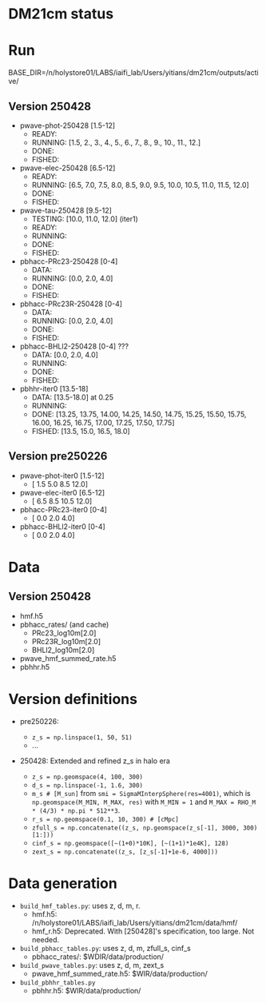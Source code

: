 # DM21cm status

# Run
BASE_DIR=/n/holystore01/LABS/iaifi_lab/Users/yitians/dm21cm/outputs/active/

## Version 250428
- pwave-phot-250428 [1.5-12]
    - READY:
    - RUNNING: [1.5, 2., 3., 4., 5., 6., 7., 8., 9., 10., 11., 12.]
    - DONE:
    - FISHED:
- pwave-elec-250428 [6.5-12]
    - READY:
    - RUNNING: [6.5, 7.0, 7.5, 8.0, 8.5, 9.0, 9.5, 10.0, 10.5, 11.0, 11.5, 12.0]
    - DONE:
    - FISHED:
- pwave-tau-250428 [9.5-12]
    - TESTING: [10.0, 11.0, 12.0] (iter1)
    - READY:
    - RUNNING:
    - DONE:
    - FISHED:
- pbhacc-PRc23-250428 [0-4]
    - DATA:
    - RUNNING: [0.0, 2.0, 4.0]
    - DONE:
    - FISHED:
- pbhacc-PRc23R-250428 [0-4]
    - DATA:
    - RUNNING: [0.0, 2.0, 4.0]
    - DONE:
    - FISHED:
- pbhacc-BHLl2-250428 [0-4] ???
    - DATA:   [0.0, 2.0, 4.0]
    - RUNNING:
    - DONE:
    - FISHED:
- pbhhr-iter0 [13.5-18]
    - DATA:    [13.5-18.0] at 0.25
    - RUNNING: 
    - DONE:   [13.25, 13.75, 14.00, 14.25, 14.50, 14.75, 15.25, 15.50, 15.75, 16.00, 16.25, 16.75, 17.00, 17.25, 17.50, 17.75]
    - FISHED: [13.5, 15.0, 16.5, 18.0]

## Version pre250226
- pwave-phot-iter0 [1.5-12]
    - [ 1.5  5.0  8.5 12.0]
- pwave-elec-iter0 [6.5-12]
    - [ 6.5  8.5 10.5 12.0]
- pbhacc-PRc23-iter0 [0-4]
    - [ 0.0  2.0  4.0]
- pbhacc-BHLl2-iter0 [0-4]
    - [ 0.0  2.0  4.0]

# Data

## Version 250428
- hmf.h5
- pbhacc_rates/ (and cache)
    - PRc23_log10m[2.0]
    - PRc23R_log10m[2.0]
    - BHLl2_log10m[2.0]
- pwave_hmf_summed_rate.h5
- pbhhr.h5

# Version definitions
- pre250226:
    - `z_s = np.linspace(1, 50, 51)`
    - ...

- 250428: Extended and refined z_s in halo era
    - `z_s = np.geomspace(4, 100, 300)`
    - `d_s = np.linspace(-1, 1.6, 300)`
    - `m_s # [M_sun]` from `smi = SigmaMInterpSphere(res=4001)`, which is `np.geomspace(M_MIN, M_MAX, res)` with `M_MIN = 1` and `M_MAX = RHO_M * (4/3) * np.pi * 512**3`.
    - `r_s = np.geomspace(0.1, 10, 300) # [cMpc]`
    - `zfull_s = np.concatenate((z_s, np.geomspace(z_s[-1], 3000, 300)[1:]))`
    - `cinf_s = np.geomspace([~(1+0)*10K], [~(1+1)*1e4K], 128)`
    - `zext_s = np.concatenate((z_s, [z_s[-1]+1e-6, 4000]))`

# Data generation
- `build_hmf_tables.py`: uses z, d, m, r.
    - hmf.h5: /n/holystore01/LABS/iaifi_lab/Users/yitians/dm21cm/data/hmf/
    - hmf_r.h5: Deprecated. With [250428]'s specification, too large. Not needed.
- `build_pbhacc_tables.py`: uses z, d, m, zfull_s, cinf_s
    - pbhacc_rates/: $WDIR/data/production/
- `build_pwave_tables.py`: uses z, d, m, zext_s
    - pwave_hmf_summed_rate.h5: $WIR/data/production/
- `build_pbhhr_tables.py`
    - pbhhr.h5:  $WIR/data/production/